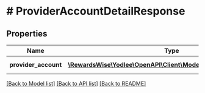 # # ProviderAccountDetailResponse

## Properties

Name | Type | Description | Notes
------------ | ------------- | ------------- | -------------
**provider_account** | [**\RewardsWise\Yodlee\OpenAPI\Client\Model\ProviderAccountDetail[]**](ProviderAccountDetail.md) |  | [optional] [readonly]

[[Back to Model list]](../../README.md#models) [[Back to API list]](../../README.md#endpoints) [[Back to README]](../../README.md)
